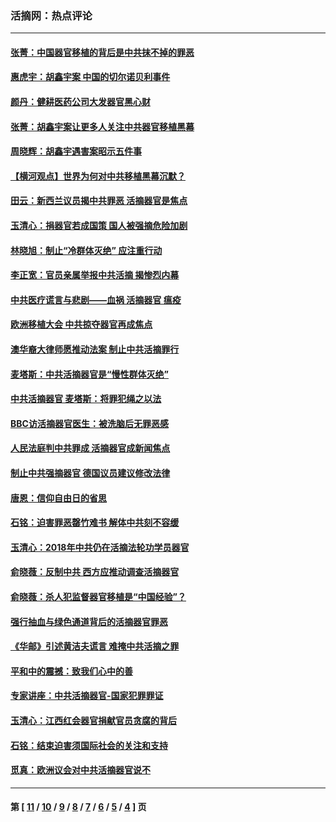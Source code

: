 ### 活摘网：热点评论
---
#### [张菁：中国器官移植的背后是中共抹不掉的罪恶](../../pages/nf5879/n13974977.md?04190430) 
#### [惠虎宇：胡鑫宇案 中国的切尔诺贝利事件](../../pages/nf5879/n13942916.md?04190430) 
#### [颜丹：健耕医药公司大发器官黑心财](../../pages/nf5879/n13940134.md?04190430) 
#### [张菁：胡鑫宇案让更多人关注中共器官移植黑幕](../../pages/nf5879/n13929073.md?04190430) 
#### [周晓辉：胡鑫宇遇害案昭示五件事](../../pages/nf5879/n13921870.md?04190430) 
#### [【横河观点】世界为何对中共移植黑幕沉默？](../../pages/nf5879/n13244249.md?04190430) 
#### [田云：新西兰议员揭中共罪恶 活摘器官是焦点](../../pages/nf5879/n13070629.md?04190430) 
#### [玉清心：捐器官若成国策 国人被强摘危险加剧](../../pages/nf5879/n12802713.md?04190430) 
#### [林晓旭：制止“冷群体灭绝” 应注重行动](../../pages/nf5879/n12779736.md?04190430) 
#### [李正宽：官员亲属举报中共活摘 揭惨烈内幕](../../pages/nf5879/n12684490.md?04190430) 
#### [中共医疗谎言与悲剧——血祸 活摘器官 瘟疫](../../pages/nf5879/n12372103.md?04190430) 
#### [欧洲移植大会 中共掠夺器官再成焦点](../../pages/nf5879/n11538883.md?04190430) 
#### [澳华裔大律师愿推动法案 制止中共活摘罪行](../../pages/nf5879/n11377039.md?04190430) 
#### [麦塔斯：中共活摘器官是“慢性群体灭绝”](../../pages/nf5879/n11350529.md?04190430) 
#### [中共活摘器官 麦塔斯：将罪犯绳之以法](../../pages/nf5879/n11347973.md?04190430) 
#### [BBC访活摘器官医生：被洗脑后无罪恶感](../../pages/nf5879/n11335935.md?04190430) 
#### [人民法庭判中共罪成 活摘器官成新闻焦点](../../pages/nf5879/n11331578.md?04190430) 
#### [制止中共强摘器官 德国议员建议修改法律](../../pages/nf5879/n11249451.md?04190430) 
#### [唐恩：信仰自由日的省思](../../pages/nf5879/n11003525.md?04190430) 
#### [石铭：迫害罪恶罄竹难书  解体中共刻不容缓](../../pages/nf5879/n10942855.md?04190430) 
#### [玉清心：2018年中共仍在活摘法轮功学员器官](../../pages/nf5879/n10914646.md?04190430) 
#### [俞晓薇：反制中共 西方应推动调查活摘器官](../../pages/nf5879/n10794671.md?04190430) 
#### [俞晓薇：杀人犯监督器官移植是“中国经验”？](../../pages/nf5879/n10466427.md?04190430) 
#### [强行抽血与绿色通道背后的活摘器官罪恶](../../pages/nf5879/n10004708.md?04190430) 
#### [《华邮》引述黄洁夫谎言 难掩中共活摘之罪](../../pages/nf5879/n9642309.md?04190430) 
#### [平和中的震撼：致我们心中的善](../../pages/nf5879/n9021123.md?04190430) 
#### [专家讲座：中共活摘器官-国家犯罪罪证](../../pages/nf5879/n8828153.md?04190430) 
#### [玉清心：江西红会器官捐献官员贪腐的背后](../../pages/nf5879/n8522122.md?04190430) 
#### [石铭：结束迫害须国际社会的关注和支持](../../pages/nf5879/n8443497.md?04190430) 
#### [觅真：欧洲议会对中共活摘器官说不](../../pages/nf5879/n8337486.md?04190430) 

---
#### 第 [ [11](./11.md?04190430) / [10](./10.md?04190430) / [9](./9.md?04190430) / [8](./8.md?04190430) / [7](./7.md?04190430) / [6](./6.md?04190430) / [5](./5.md?04190430) / [4](./4.md?04190430) ] 页
